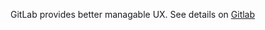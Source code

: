 GitLab provides better managable UX. See details on [Gitlab](https://gitlab.com/sakib-rahman-bangladesh/issue-tracker)
